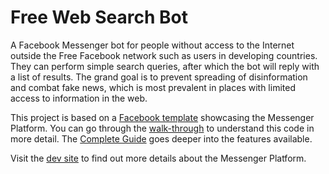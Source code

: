 # Free Web Search Bot

A Facebook Messenger bot for people without access to the Internet outside the Free Facebook network such as users in developing countries. They can perform simple search queries, after which the bot will reply with a list of results. The grand goal is to prevent spreading of disinformation and combat fake news, which is most prevalent in places with limited access to information in the web.

This project is based on a [Facebook template](https://github.com/fbsamples/messenger-platform-samples.git) showcasing the Messenger Platform. You can go through the [walk-through](https://developers.facebook.com/docs/messenger-platform/guides/quick-start) to understand this code in more detail. The [Complete Guide](https://developers.facebook.com/docs/messenger-platform/implementation) goes deeper into the features available.

Visit the [dev site](https://developers.facebook.com/docs/messenger-platform/) to find out more details about the Messenger Platform.


